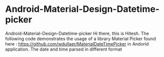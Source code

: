 # Android-Material-Design-Datetime-picker
Android-Material-Design-Datetime-picker
Hi there, this is Hitesh. The following code demonstrates the usage of a library Material Picker found here : https://github.com/wdullaer/MaterialDateTimePicker
in Andorid application. The date and time parsed in different format

